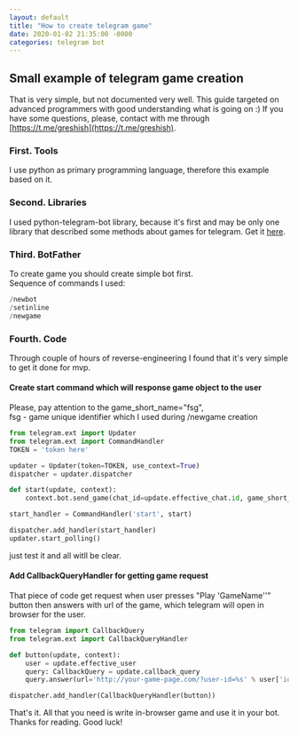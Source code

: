 ```yaml
---
layout: default
title: "How to create telegram game"
date: 2020-01-02 21:35:00 -0000
categories: telegram bot
---
```


## Small example of telegram game creation 
That is very simple, but not documented very well.
This guide targeted on advanced programmers with good understanding what is going on :)
If you have some questions, please, contact with me through [https://t.me/greshish](https://t.me/greshish).

### First. Tools
I use python as primary programming language, therefore this example based on it.

### Second. Libraries
I used python-telegram-bot library, because it's first and may be only one library that described some methods about games for telegram.
Get it [here](https://github.com/python-telegram-bot/python-telegram-bot).

### Third. BotFather
To create game you should create simple bot first.  
Sequence of commands I used:
```python
/newbot
/setinline
/newgame
```

### Fourth. Code
Through couple of hours of reverse-engineering I found that it's very simple to get it done for mvp.
#### Create start command which will response game object to the user
Please, pay attention to the game_short_name="fsg",  
fsg - game unique identifier which I used during /newgame creation  
```python
from telegram.ext import Updater
from telegram.ext import CommandHandler
TOKEN = 'token here'

updater = Updater(token=TOKEN, use_context=True)
dispatcher = updater.dispatcher

def start(update, context):
    context.bot.send_game(chat_id=update.effective_chat.id, game_short_name="fsg")

start_handler = CommandHandler('start', start)

dispatcher.add_handler(start_handler)
updater.start_polling()
```
just test it and all witll be clear.

#### Add CallbackQueryHandler for getting game request
That piece of code get request when user presses "Play 'GameName''" button
then answers with url of the game, which telegram will open in browser for the user.
```python
from telegram import CallbackQuery
from telegram.ext import CallbackQueryHandler

def button(update, context):
    user = update.effective_user
    query: CallbackQuery = update.callback_query
    query.answer(url='http://your-game-page.com/?user-id=%s' % user['id'])

dispatcher.add_handler(CallbackQueryHandler(button))
```

That's it. All that you need is write in-browser game and use it in your bot.   
Thanks for reading. Good luck!
